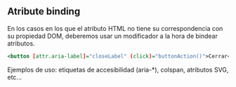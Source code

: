 ## Atribute binding

En los casos en los que el atributo HTML no tiene su correspondencia con su propiedad DOM, deberemos usar un modificador a la hora de bindear atributos.


```xml
<button [attr.aria-label]="closeLabel" (click)="buttonAction()">Cerrar</button>
```

Ejemplos de uso: etiquetas de accesibilidad (aria-*), colspan, atributos SVG, etc...


